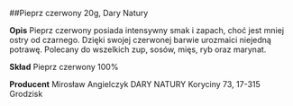 ##Pieprz czerwony 20g, Dary Natury

**Opis** Pieprz czerwony posiada intensywny smak i zapach, choć jest mniej ostry od czarnego. Dzięki swojej czerwonej barwie urozmaici niejedną potrawę. Polecany do wszelkich zup, sosów, mięs, ryb oraz marynat.

**Skład** Pieprz czerwony 100%

**Producent** Mirosław Angielczyk DARY NATURY
Koryciny 73, 17-315 Grodzisk
